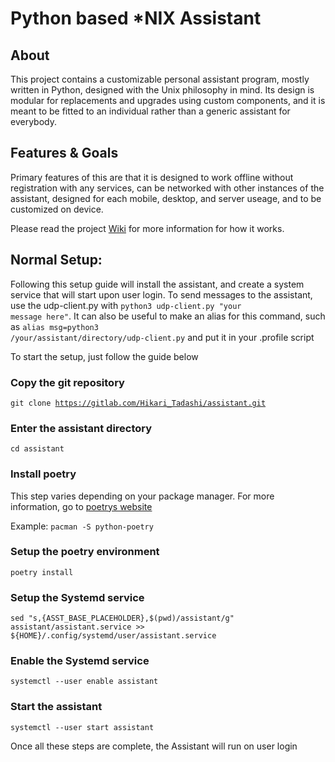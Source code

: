 # Python based *NIX Assistant

## About

This project contains a customizable personal assistant program, mostly written in Python, designed with the Unix philosophy in mind. Its design is modular for replacements and upgrades using custom components, and it is meant to be fitted to an individual rather than a generic assistant for everybody. 

## Features & Goals 

Primary features of this are that it is designed to work offline without registration with any services, can be networked with other instances of the assistant, designed for each mobile, desktop, and server useage, and to be customized on device.

Please read the project [Wiki](https://gitlab.com/Hikari_Tadashi/assistant/-/wikis/home) for more information for how it works.


## Normal Setup:
Following this setup guide will install the assistant, and create a system service that will start upon user login. To send messages to the assistant, use the udp-client.py with <code>python3 udp-client.py "your message here"</code>. It can also be useful to make an alias for this command, such as <code>alias msg=python3 /your/assistant/directory/udp-client.py</code> and put it in your .profile script

To start the setup, just follow the guide below

### Copy the git repository

<code>git clone https://gitlab.com/Hikari_Tadashi/assistant.git</code>

### Enter the assistant directory

<code>cd assistant</code>

### Install poetry 

This step varies depending on your package manager. For more information, go to [poetrys website](https://python-poetry.org/docs/#installation)

Example: <code>pacman -S python-poetry</code>

### Setup the poetry environment

<code>poetry install</code>

### Setup the Systemd service

<code>sed "s,{ASST_BASE_PLACEHOLDER},$(pwd)/assistant/g" assistant/assistant.service >> ${HOME}/.config/systemd/user/assistant.service</code>

### Enable the Systemd service

<code>systemctl --user enable assistant</code>

### Start the assistant

<code>systemctl --user start assistant</code>

Once all these steps are complete, the Assistant will run on user login
